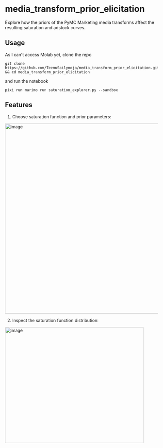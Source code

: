 # media_transform_prior_elicitation
Explore how the priors of the PyMC Marketing media transforms affect the resulting saturation and adstock curves.

## Usage

As I can't access Molab yet, clone the repo
```shell[
git clone https://github.com/TeemuSailynoja/media_transform_prior_elicitation.git && cd media_transform_prior_elicitation
```

and run the notebook

```shell
pixi run marimo run saturation_explorer.py --sandbox
```

## Features
1. Choose saturation function and prior parameters:

<img width="505" height="625" alt="image" src="https://github.com/user-attachments/assets/d2ea7b75-0b46-4fc2-bff9-f2a24fa8a670" />

2. Inspect the saturation function distribution:

<img width="456" height="381" alt="image" src="https://github.com/user-attachments/assets/ff11f03a-c70a-4f76-bb87-62e4a327911c" />

